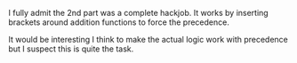 I fully admit the 2nd part was a complete hackjob. It works by inserting brackets around addition functions to force the precedence.

It would be interesting I think to make the actual logic work with precedence but I suspect this is quite the task.
